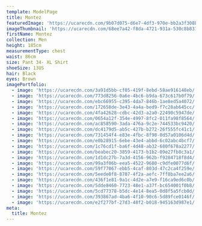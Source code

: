 ```yaml
---
template: ModelPage
title: Montez
featuredImage: 'https://ucarecdn.com/9b07d075-d6e7-4df3-970e-bb2a3f308b53/'
imageThumbnail: 'https://ucarecdn.com/68ee7a42-f8da-4721-931a-530c8b8315a4/'
firstName: Montez
collection: Men
height: 185cm
measurementType: chest
waist: 86cm
size: Pant 34- XL Shirt
shoeSize: 13US
hair: Black
eyes: Brown
imagePortfolio:
  - image: 'https://ucarecdn.com/3a91d5bb-cf05-419f-8ebd-58ae916148eb/'
  - image: 'https://ucarecdn.com/773d8256-0a6e-4bc6-b9da-673c617b0f79/'
  - image: 'https://ucarecdn.com/ebc66955-c395-4da7-846b-1ae8ed5a4072/'
  - image: 'https://ucarecdn.com/172658de-3e43-4a4a-bed9-f7c28ab645cc/'
  - image: 'https://ucarecdn.com/4fa42628-cdbc-42d3-a2a0-22490c5947de/'
  - image: 'https://ucarecdn.com/0654a12f-354e-4997-8fc2-011fa98f8564/'
  - image: 'https://ucarecdn.com/ac858590-3ada-476a-9c2e-744533bc9420/'
  - image: 'https://ucarecdn.com/dc4179d5-ab5c-427b-b272-26f555fc41c1/'
  - image: 'https://ucarecdn.com/731454f4-e83e-4fbc-8f98-0d57a0106d4d/'
  - image: 'https://ucarecdn.com/e0b28915-6ebe-43e4-abbd-6c02abc4bcf7/'
  - image: 'https://ucarecdn.com/1c76cd1f-ba6f-4d48-ab32-680f678a2277/'
  - image: 'https://ucarecdn.com/beabec20-3859-4173-b1b2-09e27fb8c3a1/'
  - image: 'https://ucarecdn.com/1d1dc27b-7a3d-4156-962b-f9284718f8d4/'
  - image: 'https://ucarecdn.com/99a3f06b-eea5-4522-9680-c9dfe0077d6f/'
  - image: 'https://ucarecdn.com/59f77067-ebb5-4caf-803d-47c2ca4f259e/'
  - image: 'https://ucarecdn.com/5eede0f8-8707-4f2a-aefc-7ff8ba7ee2a6/'
  - image: 'https://ucarecdn.com/436f1e81-9a1c-4d2e-a7e9-f16ca9ed6c0b/'
  - image: 'https://ucarecdn.com/5dde8460-7723-48e1-a37f-bc654001f0b8/'
  - image: 'https://ucarecdn.com/5cd77378-b5dc-4e14-8ea5-0d8f5a5fcb0d/'
  - image: 'https://ucarecdn.com/393867ad-4ba6-4f10-90c6-5d89fce0146f/'
  - image: 'https://ucarecdn.com/e2f277bf-27d3-48f2-b018-945163d987e1/'
meta:
  title: Montez
---
```



